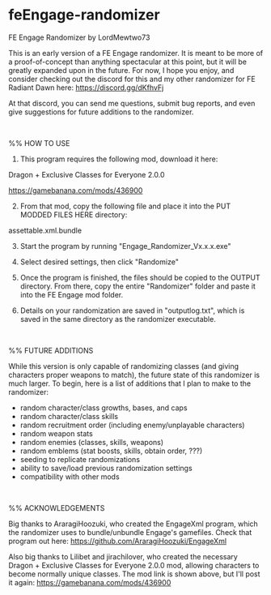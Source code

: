 # feEngage-randomizer
FE Engage Randomizer by LordMewtwo73

This is an early version of a FE Engage randomizer. It is meant to be more of 
a proof-of-concept than anything spectacular at this point, but it will be greatly 
expanded upon in the future. For now, I hope you enjoy, and consider checking out 
the discord for this and my other randomizer for FE Radiant Dawn here: 
https://discord.gg/dKfhvFj

At that discord, you can send me questions, submit bug reports, and even give 
suggestions for future additions to the randomizer.

<br>

%% HOW TO USE

1. This program requires the following mod, download it here:

Dragon + Exclusive Classes for Everyone 2.0.0

https://gamebanana.com/mods/436900

2. From that mod, copy the following file and place it into the PUT MODDED FILES HERE directory:

assettable.xml.bundle

3. Start the program by running "Engage_Randomizer_Vx.x.x.exe"

4. Select desired settings, then click "Randomize"

5. Once the program is finished, the files should be copied to the OUTPUT directory. From there, 
copy the entire "Randomizer" folder and paste it into the FE Engage mod folder.

6. Details on your randomization are saved in "outputlog.txt", which is saved in the same directory 
as the randomizer executable.

<br>

%% FUTURE ADDITIONS

While this version is only capable of randomizing classes (and giving characters proper weapons 
to match), the future state of this randomizer is much larger. To begin, here is a list of 
additions that I plan to make to the randomizer:

- random character/class growths, bases, and caps
- random character/class skills
- random recruitment order (including enemy/unplayable characters)
- random weapon stats
- random enemies (classes, skills, weapons)
- random emblems (stat boosts, skills, obtain order, ???)
- seeding to replicate randomizations
- ability to save/load previous randomization settings
- compatibility with other mods

<br>

%% ACKNOWLEDGEMENTS

Big thanks to AraragiHoozuki, who created the EngageXml program, which the randomizer uses to bundle/unbundle 
Engage's gamefiles. Check that program out here:
https://github.com/AraragiHoozuki/EngageXml

Also big thanks to Lilibet and jirachilover, who created the necessary Dragon + Exclusive Classes for Everyone 2.0.0 mod, allowing characters to become normally unique classes. The mod link is shown above, but I'll post it again:
https://gamebanana.com/mods/436900
